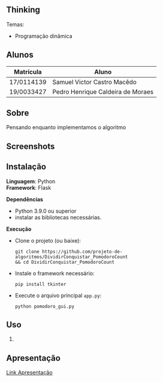 ## Thinking

Temas:
 - Programação dinâmica


## Alunos
|Matrícula | Aluno |
| -- | -- |
| 17/0114139  |  Samuel Victor Castro Macêdo |
| 19/0033427  |  Pedro Henrique Caldeira de Moraes|

## Sobre 

Pensando enquanto implementamos o algoritmo
## Screenshots






## Instalação 
**Linguagem**: Python<br>
**Framework**: Flask<br>

**Dependências**
- Python 3.9.0 ou superior
- instalar as bibliotecas necessárias.
  
**Execução**
- Clone o projeto (ou baixe):
  
  ```shell
  git clone https://github.com/projeto-de-algoritmos/DividirConquistar_PomodoroCount
  && cd DividirConquistar_PomodoroCount

  ```
- Instale o framework necessário:
    ``` 
    pip install tkinter
    
    ```
 
 - Execute o arquivo principal ```app.py```:
  
    ```shell
    python pomodoro_gui.py
    ```


## Uso 
1. 



## Apresentação
[Link Apresentação]()
